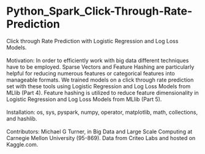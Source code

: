 # Python_Spark_Click-Through-Rate-Prediction
Click through Rate Prediction with Logistic Regression and Log Loss Models.
<br />
<br />
Motivation:  In order to efficiently work with big data different techniques have to be employed.  Sparse Vectors and Feature Hashing are particularly helpful for reducing numerous features or categorical features into manageable formats.  We trained models on a click through rate prediction set with these tools using Logistic Regression and Log Loss Models from MLlib (Part 4).  Feature hashing is utilized to reduce feature dimensionality in Logistic Regression and Log Loss Models from MLlib (Part 5).  
<br />
Installation: os, sys, pyspark, numpy, operator, matplotlib, math, collections, and hashlib.
<br />
<br />
Contributors: Michael G Turner, in Big Data and Large Scale Computing at Carnegie Mellon University (95-869).  Data from Criteo Labs and hosted on Kaggle.com.
